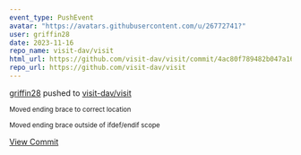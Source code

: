 ```yaml
---
event_type: PushEvent
avatar: "https://avatars.githubusercontent.com/u/26772741?"
user: griffin28
date: 2023-11-16
repo_name: visit-dav/visit
html_url: https://github.com/visit-dav/visit/commit/4ac80f789482b047a16680a6569bbbfe4ccbd07a
repo_url: https://github.com/visit-dav/visit
---
```


<a href='https://github.com/griffin28' target='_blank'>griffin28</a> pushed to <a href='https://github.com/visit-dav/visit' target='_blank'>visit-dav/visit</a>

<small>Moved ending brace to correct location

Moved ending brace outside of ifdef/endif scope</small>

<a href='https://github.com/visit-dav/visit/commit/4ac80f789482b047a16680a6569bbbfe4ccbd07a' target='_blank'>View Commit</a>